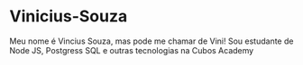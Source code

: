 # Vinicius-Souza
Meu nome é Vincius Souza, mas pode me chamar de Vini!
Sou estudante de Node JS, Postgress SQL e outras tecnologias na Cubos Academy
